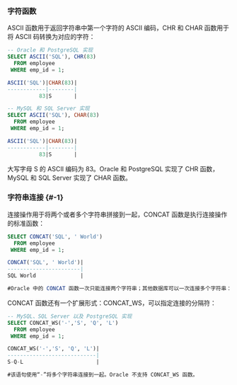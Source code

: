 ### 字符函数

ASCII 函数用于返回字符串中第一个字符的 ASCII 编码，CHR 和 CHAR 函数用于将 ASCII 码转换为对应的字符：

```sql
-- Oracle 和 PostgreSQL 实现
SELECT ASCII('SQL'), CHR(83)
  FROM employee
 WHERE emp_id = 1;

ASCII('SQL')|CHAR(83)|
------------|--------|
          83|S       |

-- MySQL 和 SQL Server 实现
SELECT ASCII('SQL'), CHAR(83)
  FROM employee
 WHERE emp_id = 1;

ASCII('SQL')|CHAR(83)|
------------|--------|
          83|S       |
```

大写字母 S 的 ASCII 编码为 83。Oracle 和 PostgreSQL 实现了 CHR 函数，MySQL 和 SQL Server 实现了 CHAR 函数。

### 字符串连接 {#-1}

连接操作用于将两个或者多个字符串拼接到一起，CONCAT 函数是执行连接操作的标准函数：

```sql
SELECT CONCAT('SQL', ' World')
  FROM employee
 WHERE emp_id = 1;

CONCAT('SQL', ' World')|
-----------------------|
SQL World              |

#Oracle 中的 CONCAT 函数一次只能连接两个字符串；其他数据库可以一次连接多个字符串：CONCAT(str1, str2, ...)。
```

CONCAT 函数还有一个扩展形式：CONCAT\_WS，可以指定连接的分隔符：

```sql
-- MySQL、SQL Server 以及 PostgreSQL 实现
SELECT CONCAT_WS('-','S', 'Q', 'L')
  FROM employee
 WHERE emp_id = 1;

CONCAT_WS('-','S', 'Q', 'L')|
----------------------------|
S-Q-L                       |

#该语句使用“-”将多个字符串连接到一起。Oracle 不支持 CONCAT_WS 函数。
```



